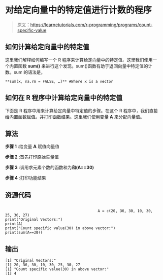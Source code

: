 # 对给定向量中的特定值进行计数的程序

> 原文：<https://learnetutorials.com/r-programming/programs/count-specific-value>

## 如何计算给定向量中的特定值

这里我们解释如何编写一个 R 程序来计算给定向量中的特定值。这里我们使用一个内置函数 **sum()** 来进行这个发现。sum()函数有助于返回向量中特定值的计数。sum 的语法是，

```
**sum(x, na.rm = FALSE, …)** #Where x is a vector 

```

## 如何在 R 程序中计算给定向量中的特定值

下面是 R 程序中用来计算给定向量中特定值的步骤。在这个 R 程序中，我们直接给内置函数赋值。并打印函数结果。这里我们使用变量 **A** 来分配向量值。

## 算法

**步骤 1** :给变量 **A** 赋值向量值

**步骤 2** :首先打印原始矢量值

**步骤 3** :调用求元素个数的函数和为**和(A==30)**

**步骤 4** :打印功能结果

## 资源代码

```

                                          A = c(20, 30, 30, 10, 30, 25, 30, 27)
print("Original Vectors:")
print(A)
print("Count specific value(30) in above vector:")
print(sum(A==30)) 

```

## 输出

```
[1] "Original Vectors:"
[1] 20, 30, 30, 10, 30, 25, 30, 27
[1] "Count specific value(30) in above vector:"
[1] 4 
```